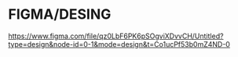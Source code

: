 # FIGMA/DESING

https://www.figma.com/file/qz0LbF6PK6pSOgviXDvvCH/Untitled?type=design&node-id=0-1&mode=design&t=Co1ucPf53b0mZ4ND-0
